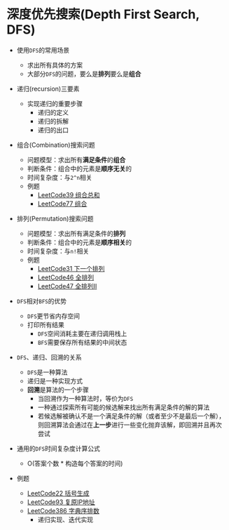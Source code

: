 # 深度优先搜索(Depth First Search, DFS)
* 使用`DFS`的常用场景
  * 求出所有具体的方案
  * 大部分`DFS`的问题，要么是**排列**要么是**组合**
* 递归(recursion)三要素
  * 实现递归的重要步骤
    * 递归的定义
    * 递归的拆解
    * 递归的出口
* 组合(Combination)搜索问题
  * 问题模型：求出所有**满足条件**的**组合**
  * 判断条件：组合中的元素是**顺序无关**的
  * 时间复杂度：与`2^n`相关
  * 例题
    * [LeetCode39 组合总和](https://leetcode.cn/problems/combination-sum/)
    * [LeetCode77 组合](https://leetcode.cn/problems/combinations/)
* 排列(Permutation)搜索问题
  * 问题模型：求出所有满足条件的**排列**
  * 判断条件：组合中的元素是**顺序相关**的
  * 时间复杂度：与`n!`相关
  * 例题
    * [LeetCode31 下一个排列](https://leetcode.cn/problems/next-permutation/)
    * [LeetCode46 全排列](https://leetcode.cn/problems/permutations/)
    * [LeetCode47 全排列II](https://leetcode.cn/problems/permutations-ii/)
* `DFS`相对`BFS`的优势
  * `DFS`更节省内存空间
  * 打印所有结果
    * `DFS`空间消耗主要在递归调用栈上
    * `BFS`需要保存所有结果的中间状态
* `DFS`、递归、回溯的关系
  * `DFS`是一种算法
  * 递归是一种实现方式
  * **回溯**是算法的一个步骤
    * 当回溯作为一种算法时，等价为`DFS`
    * 一种通过探索所有可能的候选解来找出所有满足条件的解的算法
    * 若候选解被确认不是一个满足条件的解（或者至少不是最后一个解），则回溯算法会通过在**上一步**进行一些变化抛弃该解，即回溯并且再次尝试
* 通用的`DFS`时间复杂度计算公式
  * O(答案个数 * 构造每个答案的时间)

* 例题
  * [LeetCode22 括号生成](https://leetcode.cn/problems/generate-parentheses/)
  * [LeetCode93 复原IP地址](https://leetcode.cn/problems/restore-ip-addresses/)
  * [LeetCode386 字典序排数](https://leetcode.cn/problems/lexicographical-numbers/)
    * 递归实现、迭代实现
